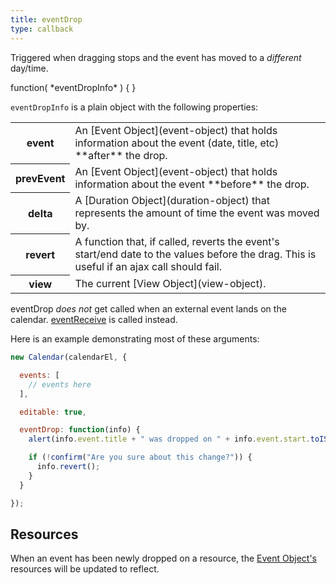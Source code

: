 ```yaml
---
title: eventDrop
type: callback
---
```


Triggered when dragging stops and the event has moved to a *different* day/time.

<div class='spec' markdown='1'>
function( *eventDropInfo* ) { }
</div>

`eventDropInfo` is a plain object with the following properties:

<table>

<tr>
<th>event</th>
<td markdown='1'>
An [Event Object](event-object) that holds information about the event (date, title, etc) **after** the drop.
</td>
</tr>

<tr>
<th>prevEvent</th>
<td markdown='1'>
An [Event Object](event-object) that holds information about the event **before** the drop.
</td>
</tr>

<tr>
<th>delta</th>
<td markdown='1'>
A [Duration Object](duration-object) that represents the amount of time the event was moved by.
</td>
</tr>

<tr>
<th>revert</th>
<td markdown='1'>
A function that, if called, reverts the event's start/end date to the values before the drag. This is useful if an ajax call should fail.
</td>
</tr>

<tr>
<th>view</th>
<td markdown='1'>
The current [View Object](view-object).
</td>
</tr>

</table>

eventDrop *does not* get called when an external event lands on the calendar. [eventReceive](eventReceive) is called instead.

Here is an example demonstrating most of these arguments:

```js
new Calendar(calendarEl, {

  events: [
    // events here
  ],

  editable: true,

  eventDrop: function(info) {
    alert(info.event.title + " was dropped on " + info.event.start.toISOString());

    if (!confirm("Are you sure about this change?")) {
      info.revert();
    }
  }

});
```

## Resources

When an event has been newly dropped on a resource, the [Event Object's](event-object) resources will be updated to reflect.

